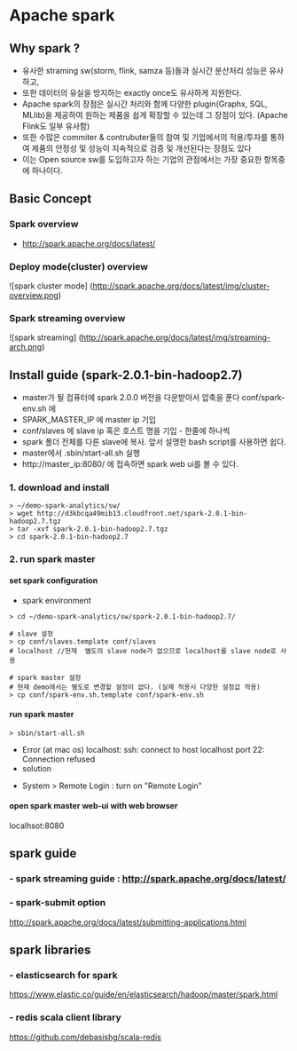 # Apache spark

## Why spark ?
>
- 유사한 straming sw(storm, flink, samza 등)들과 실시간 분산처리 성능은 유사하고,
- 또한 데이터의 유실을 방지하는 exactly once도 유사하게 지원한다.
- Apache spark의 장점은 실시간 처리와 함께 다양한 plugin(Graphx, SQL, MLlib)을 제공하여 원하는 제품을 쉽게 확장할 수 있는데 그 장점이 있다. (Apache Flink도 일부 유사함)
- 또한 수많은 commiter & contrubuter들의 참여 및 기업에서의 적용/투자를 통하여 제품의 안정성 및 성능이 지속적으로 검증 및 개선된다는 장점도 있다
- 이는 Open source sw를 도입하고자 하는 기업의 관점에서는 가장 중요한 항목중에 하나이다.
>

## Basic Concept
### Spark overview
- http://spark.apache.org/docs/latest/

### Deploy mode(cluster) overview
![spark cluster mode]
(http://spark.apache.org/docs/latest/img/cluster-overview.png) 

### Spark streaming overview
![spark streaming]
(http://spark.apache.org/docs/latest/img/streaming-arch.png) 

## Install guide (spark-2.0.1-bin-hadoop2.7)
> 
- master가 될 컴퓨터에 spark 2.0.0 버전을 다운받아서 압축을 푼다
 conf/spark-env.sh 에
- SPARK_MASTER_IP 에 master ip 기입
- conf/slaves 에 slave ip 혹은 호스트 명을 기입 - 한줄에 하나씩
- spark 폴더 전체를 다른 slave에 복사. 앞서 설명한 bash script를 사용하면 쉽다.
- master에서 .sbin/start-all.sh 실행
- http://master_ip:8080/ 에 접속하면 spark web ui를 볼 수 있다.
>

### 1. download and install
```
> ~/demo-spark-analytics/sw/
> wget http://d3kbcqa49mib13.cloudfront.net/spark-2.0.1-bin-hadoop2.7.tgz
> tar -xvf spark-2.0.1-bin-hadoop2.7.tgz
> cd spark-2.0.1-bin-hadoop2.7
```

### 2. run spark master
#### set spark configuration
- spark environment
```
> cd ~/demo-spark-analytics/sw/spark-2.0.1-bin-hadoop2.7/

# slave 설정
> cp conf/slaves.template conf/slaves
# localhost //현재  별도의 slave node가 없으므로 localhost를 slave node로 사용

# spark master 설정
# 현재 demo에서는 별도로 변경할 설정이 없다. (실제 적용시 다양한 설정값 적용)
> cp conf/spark-env.sh.template conf/spark-env.sh
```

#### run spark master
```
> sbin/start-all.sh
```

- Error (at mac os)
localhost: ssh: connect to host localhost port 22: Connection refused
- solution
 * System > Remote Login  : turn on "Remote Login"

#### open spark master web-ui with web browser
localhsot:8080

## spark guide
### - spark streaming guide : http://spark.apache.org/docs/latest/

### - spark-submit option
http://spark.apache.org/docs/latest/submitting-applications.html

   

## spark libraries     

### - elasticsearch for spark
https://www.elastic.co/guide/en/elasticsearch/hadoop/master/spark.html

### - redis scala client library
https://github.com/debasishg/scala-redis